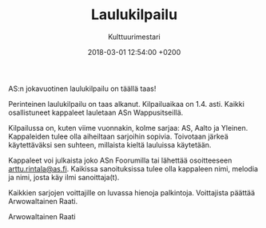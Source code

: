 ﻿---
layout: post
title: Laulukilpailu
date: 2018-03-01 12:54:00 +0200
language: fin
author: Kulttuurimestari
categories: pääuutiset kulttuuri AS
---
AS:n jokavuotinen laulukilpailu on täällä taas!

Perinteinen laulukilpailu on taas alkanut. Kilpailuaikaa on 1.4. asti. Kaikki osallistuneet kappaleet lauletaan ASn Wappusitseillä.

Kilpailussa on, kuten viime vuonnakin, kolme sarjaa: AS, Aalto ja Yleinen. Kappaleiden tulee olla aiheiltaan sarjoihin sopivia. Toivotaan järkeä käytettäväksi sen suhteen, millaista kieltä lauluissa käytetään.

Kappaleet voi julkaista joko ASn Foorumilla tai lähettää osoitteeseen arttu.rintala@as.fi. Kaikissa sanoituksissa tulee olla kappaleen nimi, melodia ja nimi, josta käy ilmi sanoittaja(t).

Kaikkien sarjojen voittajille on luvassa hienoja palkintoja. Voittajista päättää Arwowaltainen Raati.

Arwowaltainen Raati
